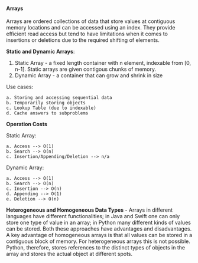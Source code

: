 #### Arrays
Arrays are ordered collections of data that store values at contiguous memory locations and can be accessed using an index. They provide efficient read access but tend to have limitations when it comes to insertions or deletions due to the required shifting of elements.

**Static and Dynamic Arrays**: 
1. Static Array - a fixed length container with n element, indexable from [0, n-1]. Static arrays are given contigous chunks of memory. 
2. Dynamic Array - a container that can grow and shrink in size

Use cases:

    a. Storing and accessing sequential data
    b. Temporarily storing objects
    c. Lookup Table (due to indexable)
    d. Cache answers to subproblems

**Operation Costs**

Static Array:    

    a. Access --> O(1)      
    b. Search --> O(n)     
    c. Insertion/Appending/Deletion --> n/a 
    
Dynamic Array:

    a. Access --> O(1)
    b. Search --> O(n)
    c. Insertion --> O(n)
    d. Appending --> O(1)
    e. Deletion --> O(n) 

**Heterogeneous and Homogeneous Data Types** - Arrays in different languages have different functionalities; in Java and Swift one can only store one type of value in an array; in Python many different kinds of values can be stored. Both these approaches have advantages and disadvantages. A key advantage of homogeneous arrays is that all values can be stored in a contiguous block of memory. For heterogeneous arrays this is not possible. Python, therefore, stores references to the distinct types of objects in the array and stores the actual object at different spots. 

